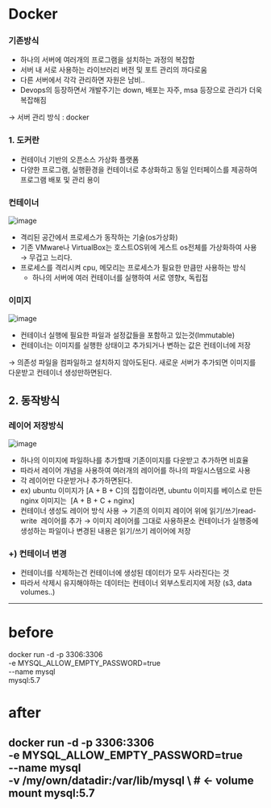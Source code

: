 # Docker

### 기존방식

- 하나의 서버에 여러개의 프로그램을 설치하는 과정의 복잡합
- 서버 내 서로 사용하는 라이브러리 버전 및 포트 관리의 까다로움
- 다른 서버에서 각각 관리하면 자원은 남비..
- Devops의 등장하면서 개발주기는 down, 배포는 자주, msa 등장으로 관리가 더욱 복잡해짐

→ 서버 관리 방식 : docker

### 1. 도커란

- 컨테이너 기반의 오픈소스 가상화 플랫폼
- 다양한 프로그램, 실행환경을 컨테이너로 추상화하고 동일 인터페이스를 제공하여 프로그램 배포 및 관리 용이

### 컨테이너

![image](https://user-images.githubusercontent.com/73684562/177720372-193d2262-469c-4d0b-8015-90d0dc450d90.png)

- 격리된 공간에서 프로세스가 동작하는 기술(os가상화)
- 기존 VMware나 VirtualBox는 호스트OS위에 게스트 os전체를 가상화하여 사용 → 무겁고 느리다.
- 프로세스를 격리시켜 cpu, 메모리는 프로세스가 필요한 만큼만 사용하는 방식
    - 하나의 서버에 여러 컨테이너를 실행하여 서로 영향x, 독립접

### 이미지

![image](https://user-images.githubusercontent.com/73684562/177720517-02703b6f-cc12-4693-abbb-ce8b41a0895a.png)

- 컨테이너 실행에 필요한 파일과 설정값들을 포함하고 있는것(Immutable)
- 컨테이너는 이미지를 실행한 상태이고 추가되거나 변하는 값은 컨테이너에 저장

→ 의존성 파일을 컴파일하고 설치하지 않아도된다. 새로운 서버가 추가되면 이미지를 다운받고 컨테이너 생성만하면된다.

## 2. 동작방식

### 레이어 저장방식

![image](https://user-images.githubusercontent.com/73684562/177720555-e08a2c81-c520-4590-90eb-75d2922f2753.png)

- 하나의 이미지에 파일하나를 추가할때 기존이미지를 다운받고 추가하면 비효율
- 따라서 레이어 개념을 사용하여 여러개의 레이어를 하나의 파일시스템으로 사용
- 각 레이어만 다운받거나 추가하면된다.
- ex) ubuntu 이미지가 [A + B + C]의 집합이라면, ubuntu 이미지를 베이스로 만든 nginx 이미지는  [A + B + C + nginx]
- 컨테이너 생성도 레이어 방식 사용 → 기존의 이미지 레이어 위에 읽기/쓰기read-write
 레이어를 추가 → 이미지 레이어를 그대로 사용하묜소 컨테이너가 실행중에 생성하는 파일이나 변경된 내용은 읽기/쓰기 레이어에 저장

### +) 컨테이너 변경

- 컨테이너를 삭제하는건 컨테이너에 생성된 데이터가 모두 사라진다는 것
- 따라서 삭제시 유지해야하는 데이터는 컨테이너 외부스토리지에 저장 (s3, data volumes..)
---
# before
docker run -d -p 3306:3306 \
  -e MYSQL_ALLOW_EMPTY_PASSWORD=true \
  --name mysql \
  mysql:5.7

# after
docker run -d -p 3306:3306 \
  -e MYSQL_ALLOW_EMPTY_PASSWORD=true \
  --name mysql \
  -v /my/own/datadir:/var/lib/mysql \ # <- volume mount
  mysql:5.7
---
